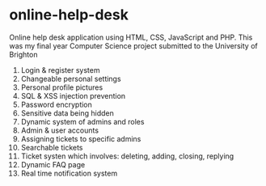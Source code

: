 # online-help-desk
Online help desk application using HTML, CSS, JavaScript and PHP. This was my final year Computer Science project submitted to the University of Brighton

<ol>
  <li>Login & register system</li>
  <li>Changeable personal settings</li>
  <li>Personal profile pictures</li>
  <li>SQL & XSS injection prevention</li>
  <li>Password encryption</li>
  <li>Sensitive data being hidden</li>
  <li>Dynamic system of admins and roles</li>
  <li>Admin & user accounts</li>
  <li>Assigning tickets to specific admins</li>
  <li>Searchable tickets</li>
  <li>Ticket systen which involves: deleting, adding, closing, replying</li>
  <li>Dynamic FAQ page</li>
  <li>Real time notification system</li>
</ol>
